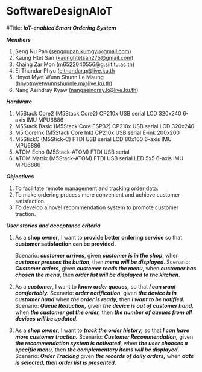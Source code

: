 # SoftwareDesignAIoT
#Title: ***IoT-enabled Smart Ordering System***

***Members***
1. Seng Nu Pan (sengnupan.kumgyi@gmail.com)
2. Kaung Htet San (kaunghtetsan275@gmail.com)
3. Khaing Zar Mon (m6522040556@g.siit.tu.ac.th)
4. Ei Thandar Phyu (eithandar.p@live.ku.th
5. Hnyot Myet Wunn Shunn Le Maung (hnyotmyetwunnshunnle.m@live.ku.th)
6. Nang Aeindray Kyaw (nangaeindray.k@live.ku.th)

***Hardware***
1. M5Stack Core2 (M5Stack Core2)
    CP210x USB serial
    LCD 320x240
    6-axis IMU MPU6886
2. M5Stack Basic (M5Stack Core ESP32)
    CP210x USB serial
    LCD 320x240
3. M5 CoreInk (M5Stack Core Ink)
    CP210x USB serial
    E-ink 200x200
4. M5StickC (M5Stick-C)
    FTDI USB serial
    LCD 80x160
    6-axis IMU MPU6886
5. ATOM Echo (M5Stack-ATOM)
    FTDI USB serial
6. ATOM Matrix (M5Stack-ATOM)
    FTDI USB serial
    LED 5x5
    6-axis IMU MPU6886

***Objectives***
1. To facilitate remote management and tracking order data.
2. To make ordering process more convenient and achieve customer satisfaction.
3. To develop a novel recommendation system to promote customer traction.

***User stories and acceptance criteria***
1. As a **shop owner**, I want to **provide better ordering service** so that **customer satisfaction can be provided.**

    Scenario: ***customer arrives***, given ***customer is in the shop***, when ***customer presses the button***, then ***menu  will be displayed***.
    Scenario: ***Customer orders***, given ***customer reads the menu***, when ***customer has chosen the menu***, then ***order list will be displayed to the kitchen.***
2. As a ***customer***, I want to ***know order queues,*** so that ***I can want comfortably.***
    Scenario: ***order notification***, given ***the device is in customer hand*** when ***the order is ready,*** then ***I want to be notified.***
    Scenario: ***Queue Reduction,*** given ***the device is out of customer hand,*** when ***the customer get the order,*** then ***the number of queues from all devices will be updated.***
3. As a ***shop owner***, I want to ***track the order history,*** so that ***I can have more customer traction.***
    Scenario: ***Customer Recommendation,*** given ***the recommendation system is activated,*** when ***the user chooses a specific menu,*** then ***the complementary items will be displayed.***
    Scenario: ***Order Tracking*** given ***the records of daily orders,*** when ***date is selected, then order list is presented.***
